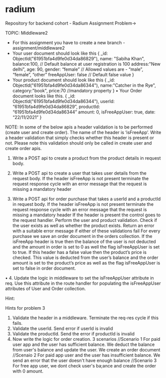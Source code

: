 # radium
Repository for backend cohort - Radium
Assignment Problem->

TOPIC: Middleware2

- For this assignment you have to create a new branch - assignment/middleware2
- Your user document should look like this
 	{ 
_id: ObjectId("61951bfa4d9fe0d34da86829"),
name: "Sabiha Khan",
	balance:100, // Default balance at user registration is 100
	address:"New delhi",
	age: 90,
 	gender: “female” // Allowed values are - “male”, “female”, “other”
	freeAppUser: false // Default false value
	}
- Your product document should look like this
{
	_id: ObjectId("61951bfa4d9fe0d34da86344"),
	name:"Catcher in the Rye",
	category:"book",
	price:70 //mandatory property
}
•	Your Order document looks like this.
{
	_id: ObjectId("61951bfa4d9fe0d34da86344"),
userId: “61951bfa4d9fe0d34da86829”,
productId: “61951bfa4d9fe0d34da86344”
amount: 0,
isFreeAppUser: true, 
date: “22/11/2021”
}

NOTE: In some of the below apis a header validation is to be performed (create user and create order). The name of the header is ‘isFreeApp’. Write a header validation that simply checks whether this header is present or not. Please note this validation should only be called in create user and create order apis.
1. Write a POST api to create a product from the product details in request body.
2.  Write a POST api to create a user that takes user details from the request body. If the header isFreeApp is not present terminate the request response cycle with an error message that the request is missing a mandatory header

3. Write a POST api for order purchase that takes a userId and a productId in request body. 
If the header isFreeApp is not present terminate the request response cycle with an error message that the request is missing a mandatory header
If the header is present the control goes to the request handler. Perform the user and product validation. Check if the user exists as well as whether the product exists. Return an error with a suitable error message if either of these validations fail
For every purchase we save an order document in the orders collection. If the isFreeApp header is true then the balance of the user is not deducted and the amount in order is set to 0 as well the flag isFreeAppUser is set to true. If this header has a false value then the product’s price is checked. This value is deducted from the user’s balance and the order amount is set to the product’s price as well as the flag isFreeAppUser is set to false in order document.

•	4. Update the logic in middleware to set the isFreeAppUser attribute in req. Use this attribute in the route handler for populating the isFreeAppUser attributes of User and Order collection.



Hint:

Hints for problem 3
1.	Validate the header in a middleware. Terminate the req-res cycle if this fails.
2.	Validate the userId. Send error if userId is invalid
3.	Validate the productId. Send the error if productId is invalid
4.	Now write the logic for order creation. 3 scenarios //Scenario 1 For paid user app and the user has sufficient balance. We deduct the balance from user's balance and update the user. We create an order document
//Scenaio 2 For paid app user and the user has insufficient balance. We send an error that the user doesn't have enough balance
//Scenario 3 For free app user, we dont check user's ba;ance and create the order with 0 amount.


